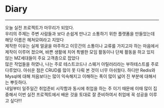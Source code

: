 # Diary
___

오늘 실전 프로젝트가 마무리가 되었다. <br/>
우리의 주제는 주변 사람들과 보다 손쉽게 만나고 소통하기 위한 플랫폼을 만들었는데 해당 이름은 헤쳐모여라고 지었다<br/>
제작한 이유는 실제 얼굴을 마주하고 이웃간의 소통이나 교류를 가지고자 하는 마음에서 제작이 이루어 졌으며, 바쁜 생활에 치어 특별한 모임 활동이나
단체 활동을 하고 있지 않는 MZ세대들이 주요 고객층으로 잡았다<br/>
많은 작업들을 하였나, 나는 주로 테스트코드나 스웨거 아틸러리라는 부하테스트를 주로 다루었다. 아쉬운 점은 CRUD를 많이 못 다뤄 본 것이 너무 아쉬웠다.
하디만 Redis와 Mysql에 대해 처음보다는 많이 익숙해지고 이해하는 폭이 많이 넓어 진 부분에 대해서는 뿌듯하다.<br/>
내일부터 일주일간 취업준비 시작함과 동시에 취업을 하는 주 이기 때문에 이때 많이 집중해서 이번 실전 프로젝트에서 배운 것을 토대로
잘 준비하여서 취업에 꼭 성공을 이루고 싶다!!!
